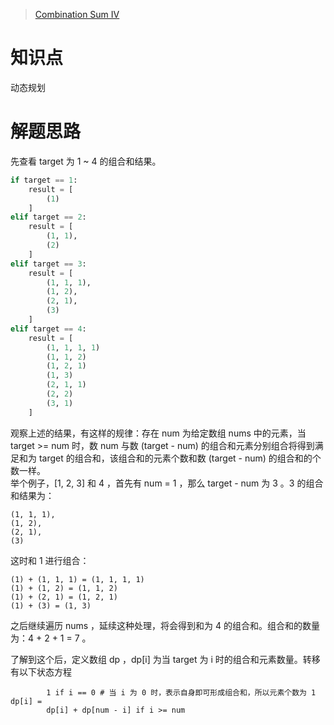 > [Combination Sum IV](https://leetcode.com/problems/combination-sum-iv/)

# 知识点
动态规划

# 解题思路
先查看 target 为 1 ~ 4 的组合和结果。
```python
if target == 1:
    result = [
        (1)
    ]
elif target == 2:
    result = [
        (1, 1), 
        (2)
    ]
elif target == 3:
    result = [
        (1, 1, 1), 
        (1, 2), 
        (2, 1),
        (3)
    ]
elif target == 4:
    result = [
        (1, 1, 1, 1)
        (1, 1, 2)
        (1, 2, 1)
        (1, 3)
        (2, 1, 1)
        (2, 2)
        (3, 1)
    ]
```

观察上述的结果，有这样的规律：存在 num 为给定数组 nums 中的元素，当 target >= num 时，数 num 与数 (target - num) 的组合和元素分别组合将得到满足和为 target 的组合和，该组合和的元素个数和数 (target - num) 的组合和的个数一样。  
举个例子，[1, 2, 3] 和 4 ，首先有 num = 1 ，那么 target - num 为 3 。3 的组合和结果为：
```
(1, 1, 1), 
(1, 2), 
(2, 1),
(3)
```

这时和 1 进行组合：
```
(1) + (1, 1, 1) = (1, 1, 1, 1)
(1) + (1, 2) = (1, 1, 2)
(1) + (2, 1) = (1, 2, 1)
(1) + (3) = (1, 3)
```

之后继续遍历 nums ，延续这种处理，将会得到和为 4 的组合和。组合和的数量为：4 + 2 + 1 = 7 。  

了解到这个后，定义数组 dp ，dp[i] 为当 target 为 i 时的组合和元素数量。转移有以下状态方程
```
        1 if i == 0 # 当 i 为 0 时，表示自身即可形成组合和，所以元素个数为 1
dp[i] = 
        dp[i] + dp[num - i] if i >= num
```